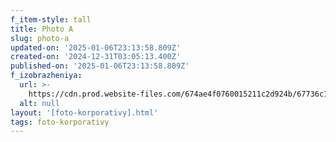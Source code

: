 ```yaml
---
f_item-style: tall
title: Photo A
slug: photo-a
updated-on: '2025-01-06T23:13:58.809Z'
created-on: '2024-12-31T03:05:13.400Z'
published-on: '2025-01-06T23:13:58.809Z'
f_izobrazheniya:
  url: >-
    https://cdn.prod.website-files.com/674ae4f0760015211c2d924b/67736c12d958178b8a346294_pNF0m5FpJPk.jpg
  alt: null
layout: '[foto-korporativy].html'
tags: foto-korporativy
---
```



